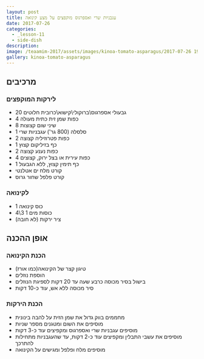 ```yaml
---
layout: post
title: עגבניות שרי ואספרגוס מוקפצים על מצע קינואה
date: 2017-07-26
categories:
  - _lesson-11
  - side-dish
description: 
image: /teaamim-2017/assets/images/kinoa-tomato-asparagus/2017-07-26 19.15.59.jpg
gallery: kinoa-tomato-asparagus
---
```


## מרכיבים

### לירקות המוקפצים

- 20 גבעולי אספרגוס\ברוקולי\קישוא\כרובית חלוטים
- 4 כפות שמן זית כתית מעולה
- 8 שיני שום קצוצות
- 1 סלסלה (800 גר') עגבניות שרי
- 2 כפות פטרוזיליה קצוצה
- 1 כף בזיליקום קצוץ
- 2 כפות נענע קצוצה
- 4 כפות עירית או בצל ירוק, קצוצים
- 1 כף תימין קצוץ, ללא הגבעול
- קורט מלח ים אטלנטי
- קורט פלפל שחור גרוס

###  לקינואה
- 1 כוס קינואה
- 4\3 1 כוסות מים
- ציר ירקות (לא חובה)

## אופן ההכנה

### הכנת הקינואה

- טיגון קצר של הקינואה(כמו אורז)
- הוספת נוזלים
- בישול בסיר מכוסה כרבע שעה עד 20 דקות לספיגת הנוזלים
- סיר מכוסה ללא אש, עוד כ-10 דקות

### הכנת הירקות

- מחממים בווק גדול את שמן הזית על להבה בינונית
- מוסיפים את השום ומטגנים מספר שניות
- מוסיפים עגבניות שרי ואספרגוס ומקפיצים עוד כ-3 דקות
- מוסיפים את עשבי התבלין ומקפיצים עוד כ-2 דקות, עד שהעגבניות מתחילות להתרכך
- מוסיפים מלח ופלפל ומגישים על הקינואה
 
